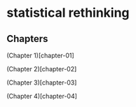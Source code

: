 # statistical rethinking

## Chapters
(Chapter 1)[chapter-01]

(Chapter 2)[chapter-02]

(Chapter 3)[chapter-03]

(Chapter 4)[chapter-04]
